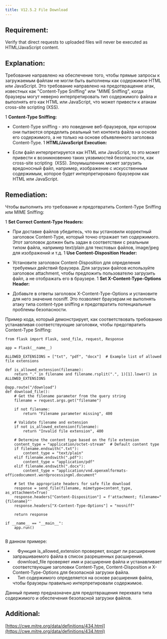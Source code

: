 ```yaml
---
title: V12.5.2 File Download
---
```




## Requirement:

Verify that direct requests to uploaded files will never be executed as HTML/JavaScript content.

## Explanation:

Требование направлено на обеспечение того, чтобы прямые запросы к загружаемым файлам не могли быть выполнены как содержимое HTML или JavaScript. Это требование направлено на предотвращение атак, известных как "Content-Type Sniffing" или "MIME Sniffing", когда браузеры могут неверно интерпретировать тип содержимого файла и выполнять его как HTML или JavaScript, что может привести к атакам cross-site scripting (XSS).

1 
**Content-Type Sniffing:**

  - Content-Type sniffing - это поведение веб-браузеров, при котором они пытаются определить реальный тип контента файла на основе его содержимого, а не только на основе объявленного заголовка Content-Type.
1 
**HTML/JavaScript Execution:**

  - Если файл интерпретируется как HTML или JavaScript, то это может привести к возникновению таких уязвимостей безопасности, как cross-site scripting  (XSS). Злоумышленник может загрузить вредоносный файл, например, изображение с искусственным содержимым, которое будет интерпретировано браузером как HTML или JavaScript.


## Remediation:

Чтобы выполнить это требование и предотвратить Content-Type Sniffing или MIME Sniffing:

1 
**Set Correct Content-Type Headers:**

  - При доставке файлов убедитесь, что вы установили корректный заголовок Content-Type, который точно отражает тип содержимого. Этот заголовок должен быть задан в соответствии с реальным типом файла, например text/plain для текстовых файлов, image/jpeg для изображений и т.д.
1 
**Use Content-Disposition Header:**

  - Установите заголовок Content-Disposition для определения требуемых действий браузера. Для загрузки файлов используйте заголовок attachment, чтобы предложить пользователю загрузить файл, а не отображать его в браузере.
1 
**Set X-Content-Type-Options Header:**

  - Добавьте в ответы заголовок X-Content-Type-Options и установите для него значение nosniff. Это позволяет браузерам не выполнять атаку типа content-type sniffing и предотвратить потенциальные проблемы безопасности. 


Пример кода, который демонстрирует, как соответствовать требованию устанавливая соответствующие заголовки, чтобы предотвратить Content-Type Sniffing:


```
from flask import Flask, send_file, request, Response

app = Flask(__name__)

ALLOWED_EXTENSIONS = ["txt", "pdf", "docx"]  # Example list of allowed file extensions

def is_allowed_extension(filename):
    return "." in filename and filename.rsplit(".", 1)[1].lower() in ALLOWED_EXTENSIONS

@app.route("/download")
def download_file():
    # Get the filename parameter from the query string
    filename = request.args.get("filename")

    if not filename:
        return "Filename parameter missing", 400

    # Validate filename and extension
    if not is_allowed_extension(filename):
        return "Invalid file extension", 400

    # Determine the content type based on the file extension
    content_type = "application/octet-stream"  # Default content type
    if filename.endswith(".txt"):
        content_type = "text/plain"
    elif filename.endswith(".pdf"):
        content_type = "application/pdf"
    elif filename.endswith(".docx"):
        content_type = "application/vnd.openxmlformats-officedocument.wordprocessingml.document"

    # Set the appropriate headers for safe file download
    response = send_file(filename, mimetype=content_type, as_attachment=True)
    response.headers["Content-Disposition"] = f'attachment; filename="{filename}"'
    response.headers["X-Content-Type-Options"] = "nosniff"

    return response

if __name__ == "__main__":
    app.run()
  
```


В данном примере:

-     Функция is_allowed_extension проверяет, входит ли расширение запрашиваемого файла в список разрешенных расширений.
-     download_file проверяет имя и расширение файла и устанавливает соответствующие заголовки Content-Type, Content-Disposition и X-Content-Type-Options для безопасной загрузки файла.
-     Тип содержимого определяется на основе расширения файла, чтобы браузеры правильно интерпретировали содержимое.


Данный пример предназначен для предотвращения перехвата типа содержимого и обеспечения безопасной загрузки файлов.

## Additional:

[https://cwe.mitre.org/data/definitions/434.html](https://cwe.mitre.org/data/definitions/434.html)
















